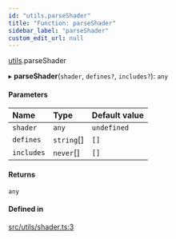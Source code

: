```yaml
---
id: "utils.parseShader"
title: "Function: parseShader"
sidebar_label: "parseShader"
custom_edit_url: null
---
```


[utils](../namespaces/utils.md).parseShader

▸ **parseShader**(`shader`, `defines?`, `includes?`): `any`

#### Parameters

| Name | Type | Default value |
| :------ | :------ | :------ |
| `shader` | `any` | `undefined` |
| `defines` | `string`[] | `[]` |
| `includes` | `never`[] | `[]` |

#### Returns

`any`

#### Defined in

[src/utils/shader.ts:3](https://github.com/sakitam-gis/vis-engine/blob/master/src/utils/shader.ts#L3)
